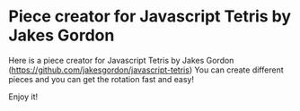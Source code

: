 Piece creator for Javascript Tetris by Jakes Gordon
=================

Here is a piece creator for Javascript Tetris by Jakes Gordon (https://github.com/jakesgordon/javascript-tetris)
You can create different pieces and you can get the rotation fast and easy!

Enjoy it!